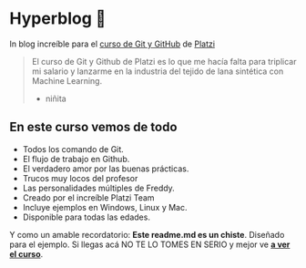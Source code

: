 # Hyperblog 💚
In blog increíble para el [curso de Git y GitHub](https://platzi.com/clases/git-github/) de [Platzi](https://platzi.com/)
> El curso de Git y Github de Platzi es lo que me hacía falta para triplicar mi salario y lanzarme en la industria del tejido de lana sintética con Machine Learning.
> - niñita

## En este curso vemos de todo

* Todos los comando de Git.
* El flujo de trabajo en Github.
* El verdadero amor por las buenas prácticas.
* Trucos muy locos del profesor
* Las personalidades múltiples de Freddy.
* Creado por el increíble Platzi Team
* Incluye ejemplos en Windows, Linux y Mac.
* Disponible para todas las edades.

Y como un amable recordatorio: **Este readme.md es un chiste**. Diseñado para el ejemplo. Si llegas acá NO TE LO TOMES EN SERIO y mejor ve [**a ver el curso**](https://platzi.com/clases/git-github/).